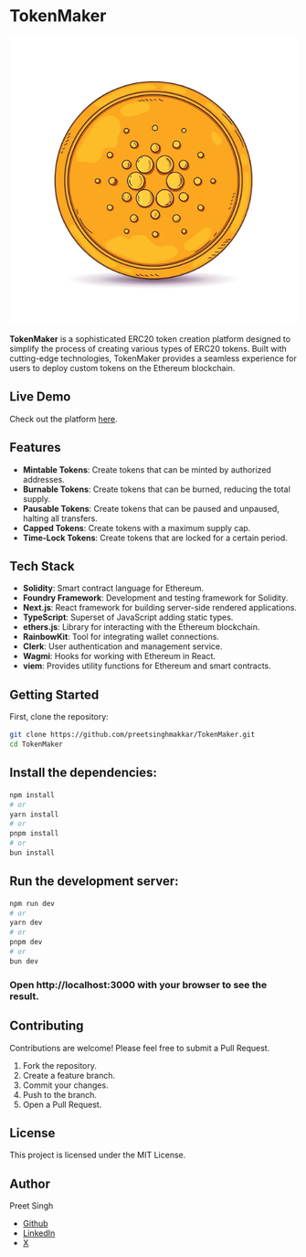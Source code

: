 # TokenMaker

![TokenMaker Logo](/public/logo.jpg)

**TokenMaker** is a sophisticated ERC20 token creation platform designed to simplify the process of creating various types of ERC20 tokens. Built with cutting-edge technologies, TokenMaker provides a seamless experience for users to deploy custom tokens on the Ethereum blockchain.

## Live Demo

Check out the platform [here](https://tokenmaker-ruddy.vercel.app/).

## Features

- **Mintable Tokens**: Create tokens that can be minted by authorized addresses.
- **Burnable Tokens**: Create tokens that can be burned, reducing the total supply.
- **Pausable Tokens**: Create tokens that can be paused and unpaused, halting all transfers.
- **Capped Tokens**: Create tokens with a maximum supply cap.
- **Time-Lock Tokens**: Create tokens that are locked for a certain period.

## Tech Stack

- **Solidity**: Smart contract language for Ethereum.
- **Foundry Framework**: Development and testing framework for Solidity.
- **Next.js**: React framework for building server-side rendered applications.
- **TypeScript**: Superset of JavaScript adding static types.
- **ethers.js**: Library for interacting with the Ethereum blockchain.
- **RainbowKit**: Tool for integrating wallet connections.
- **Clerk**: User authentication and management service.
- **Wagmi**: Hooks for working with Ethereum in React.
- **viem**: Provides utility functions for Ethereum and smart contracts.

## Getting Started

First, clone the repository:

```bash
git clone https://github.com/preetsinghmakkar/TokenMaker.git
cd TokenMaker
```

## Install the dependencies:

```bash
npm install
# or
yarn install
# or
pnpm install
# or
bun install
```

## Run the development server:

```bash
npm run dev
# or
yarn dev
# or
pnpm dev
# or
bun dev
```

### Open http://localhost:3000 with your browser to see the result.

## Contributing

Contributions are welcome! Please feel free to submit a Pull Request.

1. Fork the repository.
2. Create a feature branch.
3. Commit your changes.
4. Push to the branch.
5. Open a Pull Request.

## License

This project is licensed under the MIT License.

## Author

Preet Singh

- [Github](https://github.com/preetsinghmakkar)
- [LinkedIn](https://www.linkedin.com/in/preet-singh-a65967302/)
- [X](https://twitter.com/Preet132319)
